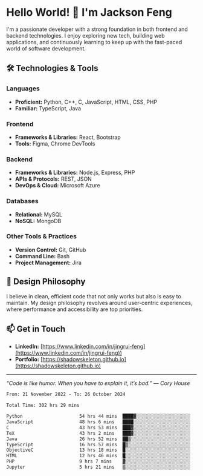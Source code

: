 # Hello World! 👋 I'm Jackson Feng

I'm a passionate developer with a strong foundation in both frontend and backend technologies. I enjoy exploring new tech, building web applications, and continuously learning to keep up with the fast-paced world of software development.

## 🛠 Technologies & Tools

### Languages
- **Proficient:** Python, C++, C, JavaScript, HTML, CSS, PHP
- **Familiar:** TypeScript, Java

### Frontend
- **Frameworks & Libraries:** React, Bootstrap
- **Tools:** Figma, Chrome DevTools

### Backend
- **Frameworks & Libraries:** Node.js, Express, PHP
- **APIs & Protocols:** REST, JSON
- **DevOps & Cloud:** Microsoft Azure

### Databases
- **Relational:** MySQL
- **NoSQL:** MongoDB

### Other Tools & Practices
- **Version Control:** Git, GitHub
- **Command Line:** Bash
- **Project Management:** Jira


## 🎨 Design Philosophy

I believe in clean, efficient code that not only works but also is easy to maintain. My design philosophy revolves around user-centric experiences, where performance and accessibility are top priorities.

## 📫 Get in Touch

- **LinkedIn:** [https://www.linkedin.com/in/jingrui-feng](https://www.linkedin.com/in/jingrui-feng))
- **Portfolio:** [https://shadowskeleton.github.io](https://shadowskeleton.github.io)

---

*“Code is like humor. When you have to explain it, it’s bad.” — Cory House*



<!--START_SECTION:waka-->

```txt
From: 21 November 2022 - To: 26 October 2024

Total Time: 302 hrs 29 mins

Python                     54 hrs 44 mins  ████▓░░░░░░░░░░░░░░░░░░░░   18.10 %
JavaScript                 48 hrs 6 mins   ████░░░░░░░░░░░░░░░░░░░░░   15.90 %
C                          43 hrs 53 mins  ███▓░░░░░░░░░░░░░░░░░░░░░   14.51 %
TeX                        43 hrs 2 mins   ███▓░░░░░░░░░░░░░░░░░░░░░   14.23 %
Java                       26 hrs 52 mins  ██▒░░░░░░░░░░░░░░░░░░░░░░   08.89 %
TypeScript                 16 hrs 57 mins  █▒░░░░░░░░░░░░░░░░░░░░░░░   05.61 %
ObjectiveC                 13 hrs 18 mins  █░░░░░░░░░░░░░░░░░░░░░░░░   04.40 %
HTML                       12 hrs 46 mins  █░░░░░░░░░░░░░░░░░░░░░░░░   04.22 %
PHP                        9 hrs 7 mins    ▓░░░░░░░░░░░░░░░░░░░░░░░░   03.02 %
Jupyter                    5 hrs 21 mins   ▒░░░░░░░░░░░░░░░░░░░░░░░░   01.77 %
```

<!--END_SECTION:waka-->

